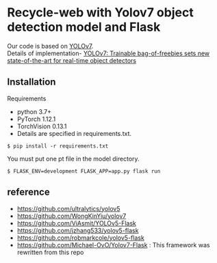 # Recycle-web with Yolov7 object detection model and Flask
Our code is based on [YOLOv7](https://github.com/WongKinYiu/yolov7).  
Details of implementation- [YOLOv7: Trainable bag-of-freebies sets new state-of-the-art for real-time object detectors](https://arxiv.org/abs/2207.02696)



## Installation
Requirements
- python 3.7+
- PyTorch 1.12.1
- TorchVision 0.13.1
- Details are specified in requirements.txt.

`$ pip install -r requirements.txt`

You must put one pt file in the model directory.

`$ FLASK_ENV=development FLASK_APP=app.py flask run`



## reference
- https://github.com/ultralytics/yolov5
- https://github.com/WongKinYiu/yolov7
- https://github.com/ViAsmit/YOLOv5-Flask
- https://github.com/jzhang533/yolov5-flask 
- https://github.com/robmarkcole/yolov5-flask
- https://github.com/Michael-OvO/Yolov7-Flask : This framework was rewritten from this repo

